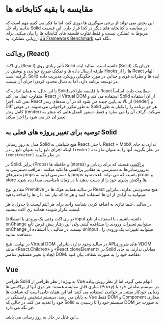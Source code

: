 # مقایسه با بقیه کتابخانه ها

این بخش نمی تواند از برخی سوگیری ها دوری کند، اما ما فکر می کنیم مهم است که بدانیم راه حل Solid در مقایسه با کتابخانه های دیگر در کجا قرار دارد. این قسمت مربوط به عملکرد نیست و فقط تفاوت فلسفه های کتابخانه ها را بیان میکند. برای ارزیابی عملکرد، به
[JS Framework Benchmark](https://github.com/krausest/js-framework-benchmark)
نگاه کنید.

## ری‌اکت (React)

ری اکت (React) تأثیر زیادی روی Solid داشته است. سالید ایده (Solid) جریان یک طرفه ارسال داده ها و تفکیک صریح خواندن و نوشتن در Hooks ها را از React الهام گرفته است. Solid ایده ها و نظرات قوی و جذابی در مورد چگونگی رویکرد مدیریت داده در توسعه برنامه دارد، اما به دنبال محدود کردن اجرای آن نیست.

با این حال، به همان اندازه که Solid با فلسفه طراحی React مطابقت دارد، اساساً متفاوت عمل می کند. React از Virtual DOM استفاده می کند و Solid از آن استفاده نمی کند. اجزا React از بالا به پایین چیده می شود که در آن متدهای رندر (render) و Diff به طور مکرر فراخوانی می شوند. در عوض Solid هر جز برنامه را را یکبار به طور کامل رندر (render) می‌کند، گراف آن را می سازد و فقط دستور العمل هایی که منجر به تغییر ان جز می شود را اجرا میکند.

## توصیه برای تغییر پروژه های فعلی به Solid

مدل به روز رسانی Solid هیچ شباهتی به React یا حتی React + MobX ندارد. به جای اینکه اجزای تابع را به عنوان تابع `رندر` `(render)` در نظر بگیرید، آنها را به عنوان `سازنده` `(constructor)` در نظر بگیرید.

در Solid، پراپز (Props) و حافظه ها (stores) [پراکسی](https://developer.mozilla.org/en-US/docs/Web/JavaScript/Reference/Global_Objects/Proxy) هستند که برای ردیابی و به‌روزرسانی‌ها به دسترسی به مقادیر پراکسی ها تکیه میکنند .
مراقب دسترسی به متغیرهای props یا دسترسی اولیه به props باشید، که می تواند باعث شود props و store ها واکنش پذیری خود را از دست بدهند یا در زمان نامناسبی صدا زده شوند.

مقادیر نوع Premitive در سالید همانند هوک ها در React هیچ محدودیتی ندارند.
بنابراین میتوانید به آزادی از ان ها استفاده کنید و هر جا که نیاز شد ، ان ها را شاخه بدهید.

در سالید ، شما نیازی به اضافه کردن شناسه واحد برای هر آیتم لیست یا جدول یا هر لیست تکرار شونده همانند ری اکت نیستید.

در ری اکت وقتی یک ورودی یا اصطلاحا input داشته باشیم ، با استفاده از تابع onChange میتوانیم تغییرات ورودی را مشاهده کنیم. ولی این رفتار [پیش فرض](https://developer.mozilla.org/en-US/docs/Web/API/GlobalEventHandlers/onchange) تابع onChange نیست. در سالید ، با استفاده از onInput ، میتوانید تغییرات یک ورودی را مشاهده نمایید.

در نهایت، هیچ Virtual DOM در سالید وجود ندارد، بنابراین APIهای ضروری VDOM مانند «React.Children» و «React.cloneElement» در Solid معادلی ندارند. به جای ایجاد یا تغییر مستقیم عناصر DOM، مقاصد خود را به صورت شفاف بیان کنید.

## Vue

طراحی Solid به ویژه از نظر طراحی از Vue الهام نمی گیرد، اما از نظر روش پیاده سازی قابل مقایسه هستند. هر دوی آنها از پراکسی ها (Proxy) در سیستم تعاملی خود با ردیابی خودکار مبتنی بر خواندن استفاده می کنند. اما این همان جایی است که شباهت ها به پایان می رسد. سیستم تشخیص وابستگی در Vue فقط DOM و Component مجازی خود را تغذیه می کند، در حالی که Solid سیستم خود را تا رسیدن به DOM به صورت جز جز نگه می دارد.

این فایل در حال به روز رسانی می باشد...
